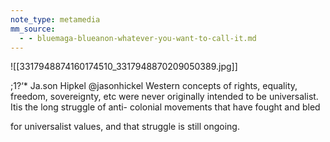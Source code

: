 ```yaml
---
note_type: metamedia
mm_source:
  - - bluemaga-blueanon-whatever-you-want-to-call-it.md
---
```


![[3317948874160174510_3317948870209050389.jpg]]

;1?‘* Ja.son Hipkel
@jasonhickel
Western concepts of rights, equality, freedom,
sovereignty, etc were never originally intended
to be universalist. Itis the long struggle of anti-
colonial movements that have fought and bled

for universalist values, and that struggle is still
ongoing.

